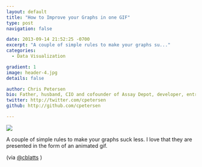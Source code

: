 ```yaml
---
layout: default
title: "How to Improve your Graphs in one GIF"
type: post
navigation: false

date: 2013-09-14 21:52:25 -0700
excerpt: "A couple of simple rules to make your graphs su..."
categories:
  - Data Visualization

gradient: 1
image: header-4.jpg
details: false

author: Chris Petersen
bio: Father, husband, CIO and cofounder of Assay Depot, developer, entrepreneur and technologist.
twitter: http://twitter.com/cpetersen
github: http://github.com/cpetersen

---
```



  ![](/attachments/463c6179943f63e4fd157fadf83eedf0/image.png)  

 A couple of simple rules to make your graphs suck less. I love that they are presented in the form of an animated gif. 

 (via  [@cblatts](https://twitter.com/cblatts/status/378708665966292992) ) 
